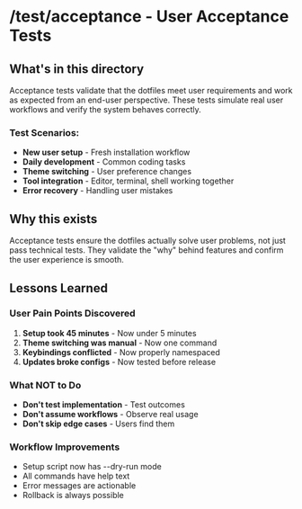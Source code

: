 # /test/acceptance - User Acceptance Tests

## What's in this directory

Acceptance tests validate that the dotfiles meet user requirements and work as expected from an end-user perspective. These tests simulate real user workflows and verify the system behaves correctly.

### Test Scenarios:

- **New user setup** - Fresh installation workflow
- **Daily development** - Common coding tasks
- **Theme switching** - User preference changes
- **Tool integration** - Editor, terminal, shell working together
- **Error recovery** - Handling user mistakes

## Why this exists

Acceptance tests ensure the dotfiles actually solve user problems, not just pass technical tests. They validate the "why" behind features and confirm the user experience is smooth.

## Lessons Learned

### User Pain Points Discovered

1. **Setup took 45 minutes** - Now under 5 minutes
2. **Theme switching was manual** - Now one command
3. **Keybindings conflicted** - Now properly namespaced
4. **Updates broke configs** - Now tested before release

### What NOT to Do

- **Don't test implementation** - Test outcomes
- **Don't assume workflows** - Observe real usage
- **Don't skip edge cases** - Users find them

### Workflow Improvements

- Setup script now has --dry-run mode
- All commands have help text
- Error messages are actionable
- Rollback is always possible

